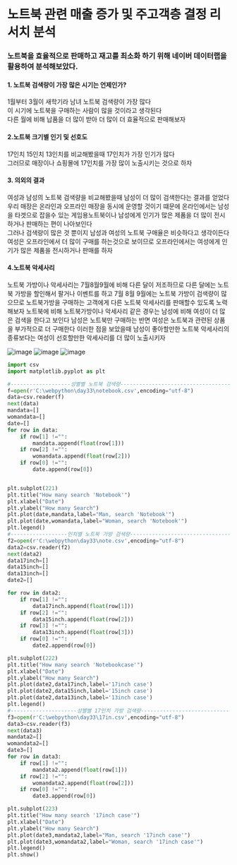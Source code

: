 <h1> 노트북 관련 매출 증가 및 주고객층 결정 리서치 분석 </h1>


<h3>노트북을 효율적으로 판매하고 재고를 최소화 하기 위해 네이버 데이터랩을 활용하여 분석해보았다.</h3>

 
<h4>1. 노트북 검색량이 가장 많은 시기는 언제인가?</h4>
<p> 1월부터 3월이 새학기라 남녀 노트북 검색량이 가장 많다 <br>
이 시기에 노트북을 구매하는 사람이 많을 것이라고 생각된다 <br>
 다른 월에 비해 납품을 더 많이 받아 더 많이 더 효율적으로 판매해보자</p>

 <h4>2.노트북 크기별 인기 및 선호도</h4>
<p>17인치 15인치 13인치를 비교해봤을때 17인치가 가장 인기가 많다 <br>
 그러므로 매장이나 쇼핑몰에 17인치를 가장 많이 노출시키는 것으로 하자</p>
 <h4>3. 의외의 결과</h4>
<p>여성과 남성의 노트북 검색량을 비교해봤을때 남성이 더 많이 검색한다는 결과를 얻었다<br>
 우리 매장은 온라인과 오프라인 매장을 동시에 운영할 것이기 떄문에 온라인에서는 남성을 타겟으로 잡을수 있는 게임용노트북이나 남성에게 인기가 많은 제품을
더 많이 전시하거나 판매하는 편이 나아보인다 <br>
 그러나 검색량이 많은 것 뿐이지 남성과 여성의 노트북 구매율은 비슷하다고 생각이든다 
 여성은 오프라인에서 더 많이 구매를 하는것으로 보이므로 오프라인에서는 여성에게 인기가 많은 제품을 전시하거나 판매를 하자</p>

<h4>4.노트북 악세사리 </h4>
<p>노트북 가방이나 악세사리는 7월8월9월에 비해 다른 달이 저조하므로 다른 달에는 노트북 가방을 할인해서 팔거나 이벤트를 하고
7월 8월 9월에는 노트북 가방이 검색량이 많으므로 노트북가방을 구매하는 고객에게 다른 노트북 악세사리를 판매할수 있도록 노력해보자
 노트북에 비해 노트북가방이나 악세사리 같은 경우는 남성에 비해 여성이 더 많은 검색을 한다고 보인다
 남성은 노트북만 구매하는 반면 여성은 노트북과 관련된 상품을 부가적으로 더 구매한다 이러한 점을 보았을때 남성이 좋아할만한 노트북 악세사리의 종류보다는
 여성이 선호할만한 악세사리를 더 많이 노출시키자
 
![image](https://user-images.githubusercontent.com/122436372/219250405-a5c7118a-50ab-4a8f-8c76-69216f22c4f4.png)
![image](https://user-images.githubusercontent.com/122436372/219250465-f15d9128-5f96-45e2-ab83-98c0381f51d5.png)
![image](https://user-images.githubusercontent.com/122436372/219250520-c0961d16-a156-479e-87b0-7c414e3a9f05.png) 
 
``` python
import csv
import matplotlib.pyplot as plt

#-------------------성별별 노트북 검색량----------------------------------------------------------
f=open(r'C:\webpython\day33\notebook.csv',encoding="utf-8")
data=csv.reader(f)
next(data)
mandata=[]
womandata=[]
date=[]
for row in data:
    if row[1] !="":
        mandata.append(float(row[1]))
    if row[2] !="":
        womandata.append(float(row[2]))
    if row[0] !="":
        date.append(row[0])


plt.subplot(221)
plt.title("How many search 'Notebook'")
plt.xlabel("Date")
plt.ylabel("How many Search")
plt.plot(date,mandata,label="Man, search 'Notebook'")
plt.plot(date,womandata,label="Woman, search 'Notebook'")
plt.legend()
#------------------인치별 노트북 가방 검색량------------------------------------------------------
f2=open(r'C:\webpython\day33\note.csv',encoding="utf-8")
data2=csv.reader(f2)
next(data2)
data17inch=[]
data15inch=[]
data13inch=[]
date2=[]

for row in data2:
    if row[1] !="":
        data17inch.append(float(row[1]))
    if row[2] !="":
        data15inch.append(float(row[2]))
    if row[3] !="":
        data13inch.append(float(row[3]))
    if row[0] !="":
        date2.append(row[0])

plt.subplot(222)
plt.title("How many search 'Notebookcase'")
plt.xlabel("Date")
plt.ylabel("How many Search")
plt.plot(date2,data17inch,label='17inch case')
plt.plot(date2,data15inch,label='15inch case')
plt.plot(date2,data13inch,label='13inch case')
plt.legend()
#---------------------성별별 17인치 가방 검색량-------------------------------------------------
f3=open(r'C:\webpython\day33\17in.csv',encoding="utf-8")
data3=csv.reader(f3)
next(data3)
mandata2=[]
womandata2=[]
date3=[]
for row in data3:
    if row[1] !="":
        mandata2.append(float(row[1]))
    if row[2] !="":
        womandata2.append(float(row[2]))
    if row[0] !="":
        date3.append(row[0])

plt.subplot(223)
plt.title("How many search '17inch case'")
plt.xlabel("Date")
plt.ylabel("How many Search")
plt.plot(date3,mandata2,label="Man, search '17inch case'")
plt.plot(date3,womandata2,label="Woman, search '17inch case'")
plt.legend()
plt.show()
```
 



